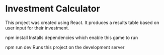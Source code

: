 # Investment Calculator
This project was created using React. It produces a results table based on user input for their investment.

npm install
Installs dependencies which enable this game to run

npm run dev
Runs this project on the development server
